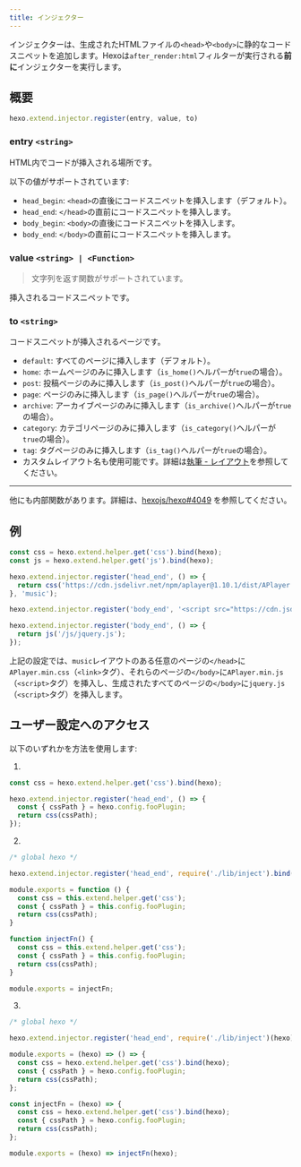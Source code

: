 ```yaml
---
title: インジェクター
---
```


インジェクターは、生成されたHTMLファイルの`<head>`や`<body>`に静的なコードスニペットを追加します。Hexoは`after_render:html`フィルターが実行される**前に**インジェクターを実行します。

## 概要

```js
hexo.extend.injector.register(entry, value, to)
```

### entry `<string>`

HTML内でコードが挿入される場所です。

以下の値がサポートされています:

- `head_begin`: `<head>`の直後にコードスニペットを挿入します（デフォルト）。
- `head_end`: `</head>`の直前にコードスニペットを挿入します。
- `body_begin`: `<body>`の直後にコードスニペットを挿入します。
- `body_end`: `</body>`の直前にコードスニペットを挿入します。

### value `<string> | <Function>`

> 文字列を返す関数がサポートされています。

挿入されるコードスニペットです。

### to `<string>`

コードスニペットが挿入されるページです。

- `default`: すべてのページに挿入します（デフォルト）。
- `home`: ホームページのみに挿入します（`is_home()`ヘルパーが`true`の場合）。
- `post`: 投稿ページのみに挿入します（`is_post()`ヘルパーが`true`の場合）。
- `page`: ページのみに挿入します（`is_page()`ヘルパーが`true`の場合）。
- `archive`: アーカイブページのみに挿入します（`is_archive()`ヘルパーが`true`の場合）。
- `category`: カテゴリページのみに挿入します（`is_category()`ヘルパーが`true`の場合）。
- `tag`: タグページのみに挿入します（`is_tag()`ヘルパーが`true`の場合）。
- カスタムレイアウト名も使用可能です。詳細は[執筆 - レイアウト](../docs/writing#レイアウト)を参照してください。

----

他にも内部関数があります。詳細は、[hexojs/hexo#4049](https://github.com/hexojs/hexo/pull/4049) を参照してください。

## 例

```js
const css = hexo.extend.helper.get('css').bind(hexo);
const js = hexo.extend.helper.get('js').bind(hexo);

hexo.extend.injector.register('head_end', () => {
  return css('https://cdn.jsdelivr.net/npm/aplayer@1.10.1/dist/APlayer.min.css');
}, 'music');

hexo.extend.injector.register('body_end', '<script src="https://cdn.jsdelivr.net/npm/aplayer@1.10.1/dist/APlayer.min.js">', 'music');

hexo.extend.injector.register('body_end', () => {
  return js('/js/jquery.js');
});
```

上記の設定では、`music`レイアウトのある任意のページの`</head>`に`APlayer.min.css`（`<link>`タグ）、それらのページの`</body>`に`APlayer.min.js`（`<script>`タグ）を挿入し、生成されたすべてのページの`</body>`に`jquery.js`（`<script>`タグ）を挿入します。

## ユーザー設定へのアクセス

以下のいずれかを方法を使用します:

1.

``` js
const css = hexo.extend.helper.get('css').bind(hexo);

hexo.extend.injector.register('head_end', () => {
  const { cssPath } = hexo.config.fooPlugin;
  return css(cssPath);
});
```

2.

``` js index.js
/* global hexo */

hexo.extend.injector.register('head_end', require('./lib/inject').bind(hexo))
```

``` js lib/inject.js
module.exports = function () {
  const css = this.extend.helper.get('css');
  const { cssPath } = this.config.fooPlugin;
  return css(cssPath);
}
```

``` js lib/inject.js
function injectFn() {
  const css = this.extend.helper.get('css');
  const { cssPath } = this.config.fooPlugin;
  return css(cssPath);
}

module.exports = injectFn;
```

3.

``` js index.js
/* global hexo */

hexo.extend.injector.register('head_end', require('./lib/inject')(hexo))
```

``` js lib/inject.js
module.exports = (hexo) => () => {
  const css = hexo.extend.helper.get('css').bind(hexo);
  const { cssPath } = hexo.config.fooPlugin;
  return css(cssPath);
};
```

``` js lib/inject.js
const injectFn = (hexo) => {
  const css = hexo.extend.helper.get('css').bind(hexo);
  const { cssPath } = hexo.config.fooPlugin;
  return css(cssPath);
};

module.exports = (hexo) => injectFn(hexo);
```

